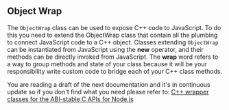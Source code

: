 ## Object Wrap

The ```ObjectWrap``` class can be used to expose C++ code to JavaScript. To do
this you need to extend the ObjectWrap class that contain all the plumbing to connect
JavaScript code to a C++ object.
Classes extending ```ObjectWrap``` can be instantiated from JavaScript using the
**new** operator, and their methods can be directly invoked from JavaScript.
The **wrap** word refers to a way to group methods and state of your class because it
will be your responsibility write custom code to bridge each of your C++ class methods.

You are reading a draft of the next documentation and it's in continuous update
so if you don't find what you need please refer to:
[C++ wrapper classes for the ABI-stable C APIs for Node.js](https://nodejs.github.io/node-addon-api/)